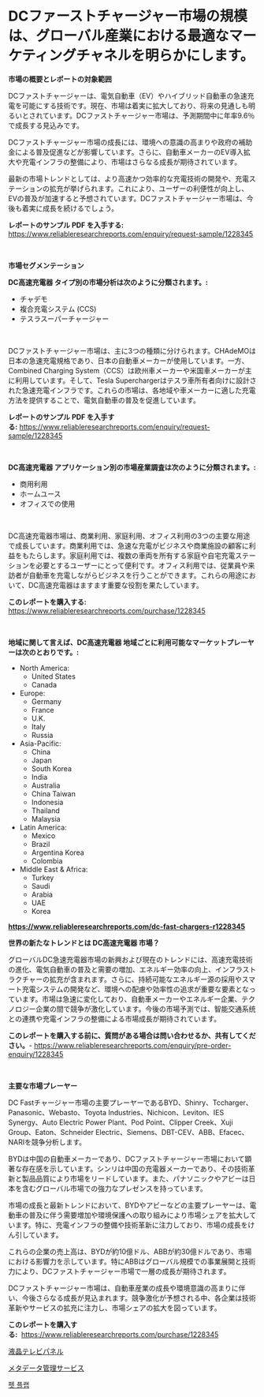 <p><h1>DCファーストチャージャー市場の規模は、グローバル産業における最適なマーケティングチャネルを明らかにします。</h1></p><p><strong>市場の概要とレポートの対象範囲</strong></p>
<p><p>DCファストチャージャーは、電気自動車（EV）やハイブリッド自動車の急速充電を可能にする技術です。現在、市場は着実に拡大しており、将来の見通しも明るいとされています。DCファストチャージャー市場は、予測期間中に年率9.6％で成長する見込みです。</p><p>DCファストチャージャー市場の成長には、環境への意識の高まりや政府の補助金による普及促進などが影響しています。さらに、自動車メーカーのEV導入拡大や充電インフラの整備により、市場はさらなる成長が期待されています。</p><p>最新の市場トレンドとしては、より高速かつ効率的な充電技術の開発や、充電ステーションの拡充が挙げられます。これにより、ユーザーの利便性が向上し、EVの普及が加速すると予想されています。DCファストチャージャー市場は、今後も着実に成長を続けるでしょう。</p></p>
<p><strong>レポートのサンプル PDF を入手する:</strong> <a href="https://www.reliableresearchreports.com/enquiry/request-sample/1228345">https://www.reliableresearchreports.com/enquiry/request-sample/1228345</a></p>
<p>&nbsp;</p>
<p><strong>市場セグメンテーション</strong></p>
<p><strong>DC高速充電器 タイプ別の市場分析は次のように分類されます。:</strong></p>
<p><ul><li>チャデモ</li><li>複合充電システム (CCS)</li><li>テスラスーパーチャージャー</li></ul></p>
<p>&nbsp;</p>
<p><p>DCファストチャージャー市場は、主に3つの種類に分けられます。CHAdeMOは日本の急速充電規格であり、日本の自動車メーカーが使用しています。一方、Combined Charging System（CCS）は欧州車メーカーや米国車メーカーが主に利用しています。そして、Tesla Superchargerはテスラ車所有者向けに設計された急速充電インフラです。これらの市場は、各地域や車メーカーに適した充電方法を提供することで、電気自動車の普及を促進しています。</p></p>
<p><strong>レポートのサンプル PDF を入手する:</strong>&nbsp;<a href="https://www.reliableresearchreports.com/enquiry/request-sample/1228345">https://www.reliableresearchreports.com/enquiry/request-sample/1228345</a></p>
<p>&nbsp;</p>
<p><strong> DC高速充電器 アプリケーション別の市場産業調査は次のように分類されます。:</strong></p>
<p><ul><li>商用利用</li><li>ホームユース</li><li>オフィスでの使用</li></ul></p>
<p>&nbsp;</p>
<p><p>DC高速充電器市場は、商業利用、家庭利用、オフィス利用の3つの主要な用途で成長しています。商業利用では、急速な充電がビジネスや商業施設の顧客に利益をもたらします。家庭利用では、複数の車両を所有する家庭や自宅充電ステーションを必要とするユーザーにとって便利です。オフィス利用では、従業員や来訪者が自動車を充電しながらビジネスを行うことができます。これらの用途において、DC高速充電器はますます重要な役割を果たしています。</p></p>
<p><strong>このレポートを購入する:</strong>&nbsp; <a href="https://www.reliableresearchreports.com/purchase/1228345">https://www.reliableresearchreports.com/purchase/1228345</a></p>
<p>&nbsp;</p>
<p><strong>地域に関して言えば、DC高速充電器 地域ごとに利用可能なマーケットプレーヤーは次のとおりです。:</strong></p>
<p><ul>
    <li>
        North America:
        <ul>
            <li>United States</li>
            <li>Canada</li>
        </ul>
    </li>
    <li>
        Europe:
        <ul>
            <li>Germany</li>
            <li>France</li>
            <li>U.K.</li>
            <li>Italy</li>
            <li>Russia</li>
        </ul>
    </li>
    <li>
        Asia-Pacific:
        <ul>
            <li>China</li>
            <li>Japan</li>
            <li>South Korea</li>
            <li>India</li>
            <li>Australia</li>
            <li>China Taiwan</li>
            <li>Indonesia</li>
            <li>Thailand</li>
            <li>Malaysia</li>
        </ul>
    </li>
    <li>
        Latin America:
        <ul>
            <li>Mexico</li>
            <li>Brazil</li>
            <li>Argentina Korea</li>
            <li>Colombia</li>
        </ul>
    </li>
    <li>
        Middle East & Africa:
        <ul>
            <li>Turkey</li>
            <li>Saudi</li>
            <li>Arabia</li>
            <li>UAE</li>
            <li>Korea</li>
        </ul>
    </li>
    </ul></p>
<p><strong><a href="https://www.reliableresearchreports.com/dc-fast-chargers-r1228345">https://www.reliableresearchreports.com/dc-fast-chargers-r1228345</a></strong>&nbsp;</p>
<p><strong>世界の新たなトレンドとは DC高速充電器 市場？</strong></p>
<p><p>グローバルDC急速充電器市場の新興および現在のトレンドには、高速充電技術の進化、電気自動車の普及と需要の増加、エネルギー効率の向上、インフラストラクチャーの拡充が含まれます。さらに、持続可能なエネルギー源の採用やスマート充電システムの開発など、環境への配慮や効率性の追求が重要な要素となっています。市場は急速に変化しており、自動車メーカーやエネルギー企業、テクノロジー企業の間で競争が激化しています。今後の市場予測では、智能交通系统との連携や充電インフラの整備による市場成長が期待されています。</p></p>
<p><strong>このレポートを購入する前に、質問がある場合は問い合わせるか、共有してください。</strong>- <a href="https://www.reliableresearchreports.com/enquiry/pre-order-enquiry/1228345">https://www.reliableresearchreports.com/enquiry/pre-order-enquiry/1228345</a></p>
<p>&nbsp;</p>
<p><strong>主要な市場プレーヤー</strong></p>
<p><p>DC Fastチャージャー市場の主要プレーヤーであるBYD、Shinry、Tccharger、Panasonic、Webasto、Toyota Industries、Nichicon、Leviton、IES Synergy、Auto Electric Power Plant、Pod Point、Clipper Creek、Xuji Group、Eaton、Schneider Electric、Siemens、DBT-CEV、ABB、Efacec、NARIを競争分析します。</p><p>BYDは中国の自動車メーカーであり、DCファストチャージャー市場において顕著な存在感を示しています。シンリは中国の充電器メーカーであり、その技術革新と製品品質により市場をリードしています。また、パナソニックやアビーは日本を含むグローバル市場での強力なプレゼンスを持っています。</p><p>市場の成長と最新トレンドにおいて、BYDやアビーなどの主要プレーヤーは、電動車の普及に伴う需要増加や環境保護への取り組みにより市場シェアを拡大しています。特に、充電インフラの整備や技術革新に注力しており、市場の成長をけん引しています。</p><p>これらの企業の売上高は、BYDが約10億ドル、ABBが約30億ドルであり、市場における影響力を示しています。特にABBはグローバル規模での事業展開と技術力により、DCファストチャージャー市場で一層の成長が期待されます。</p><p>DCファストチャージャー市場は、自動車産業の成長や環境意識の高まりに伴い、今後さらなる成長が見込まれます。競争激化が予想される中、各企業は技術革新やサービスの拡充に注力し、市場シェアの拡大を図っています。</p></p>
<p><strong>このレポートを購入する:</strong>&nbsp;&nbsp;<a href="https://www.reliableresearchreports.com/purchase/1228345">https://www.reliableresearchreports.com/purchase/1228345</a></p>
<p><p><a href="https://medium.com/@elmoray21/%E6%B6%B2%E6%99%B6%E3%83%86%E3%83%AC%E3%83%93%E3%83%91%E3%83%8D%E3%83%AB%E5%B8%82%E5%A0%B4%E3%81%AF-%E5%B8%82%E5%A0%B4%E3%82%B7%E3%82%A7%E3%82%A2-%E3%82%B5%E3%82%A4%E3%82%BA-2031%E5%B9%B4%E3%81%BE%E3%81%A7%E3%81%AE%E4%BA%88%E6%B8%AC%E3%81%AB%E7%84%A6%E7%82%B9%E3%82%92%E5%BD%93%E3%81%A6%E3%81%A6%E3%81%84%E3%81%BE%E3%81%99-7a6af711efae">液晶テレビパネル</a></p><p><a href="https://medium.com/@alexandrakristinadresen/%E3%83%A1%E3%82%BF%E3%83%87%E3%83%BC%E3%82%BF%E7%AE%A1%E7%90%86%E3%82%B5%E3%83%BC%E3%83%93%E3%82%B9%E5%B8%82%E5%A0%B4-%E6%88%90%E5%8A%9F%E3%81%99%E3%82%8B%E3%83%93%E3%82%B8%E3%83%8D%E3%82%B9%E6%88%A6%E7%95%A5%E3%81%AE%E9%8D%B52031%E5%B9%B4%E3%81%BE%E3%81%A7%E3%81%AE%E4%BA%88%E6%B8%AC-1eb97e2f4b48">メタデータ管理サービス</a></p><p><a href="https://medium.com/@chickenlegs8687/%ED%8E%AB-%ED%94%8C%EB%9E%A9-%EC%8B%9C%EC%9E%A5-%EC%A7%80%ED%91%9C-%ED%95%B4%EC%84%9D-%EC%8B%9C%EC%9E%A5-%EC%A0%90%EC%9C%A0%EC%9C%A8-%ED%8A%B8%EB%A0%8C%EB%93%9C-%EB%B0%8F-%EC%84%B1%EC%9E%A5-%ED%8C%A8%ED%84%B4-3069c3050872">펫 플랩</a></p></p>